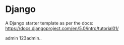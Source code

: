 # Django

A Django starter template as per the docs: https://docs.djangoproject.com/en/5.0/intro/tutorial01/

admin
123admin..